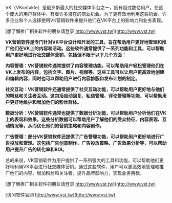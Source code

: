 VK（VKontakte）是俄罗斯最大的社交媒体平台之一，拥有超过数亿用户。在这个庞大的用户群体中，有着许多潜在的商业机会。为了更有效地利用这些机会，许多企业和个人选择使用VK营销软件来提升他们在VK平台上的影响力和业务表现。

[想了解推广相关软件的朋友请登录 http://www.vst.tw](http://www.vst.tw)

**VK营销软件是专门针对VK平台设计和开发的工具，旨在帮助用户更好地管理和推广他们在VK上的内容和活动。这些软件通常提供了一系列功能和工具，可以帮助用户更好地进行社交媒体营销，包括但不限于以下几个方面：**

**内容管理：VK营销软件通常提供了内容管理功能，可以帮助用户轻松管理他们在VK上发布的内容，包括文字、图片、视频等。这些工具可以让用户更高效地创建和编辑内容，同时也可以帮助用户进行内容排版和发布计划的制定。**

**社交互动：VK营销软件还通常提供了社交互动功能，可以帮助用户更好地与他们的粉丝和关注者互动。这包括自动回复、私信管理、评论管理等功能，可以帮助用户更好地维护和增加他们的粉丝群体。**

**数据分析：VK营销软件通常也提供了数据分析功能，可以帮助用户分析他们在VK上的表现和效果。这些分析数据可以帮助用户了解他们的受众特征、内容表现、互动情况等，从而优化他们的营销策略和内容创作。**

**广告管理：部分VK营销软件还提供了广告管理功能，可以帮助用户更好地进行广告投放和管理。这包括广告创意制作、广告投放策略、广告效果分析等，可以帮助用户提升广告的转化率和ROI。**

总的来说，VK营销软件为用户提供了一系列强大的工具和功能，可以帮助他们更好地利用VK平台进行社交媒体营销。通过这些软件，用户可以更高效地管理和推广他们的内容，增加粉丝和关注者，提升品牌影响力，实现业务目标。

[想了解推广相关软件的朋友请登录 http://www.vst.tw](http://www.vst.tw)


[访问软件官网 http://www.vst.tw](http://www.vst.tw)
